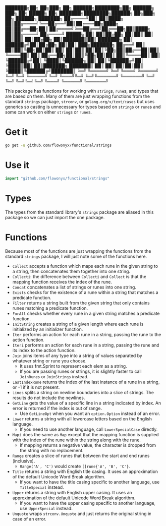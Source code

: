 ███████╗██╗   ██╗███╗   ██╗ ██████╗████████╗██╗ ██████╗ ███╗   ██╗ █████╗ ██╗         ███████╗████████╗██████╗ ██╗███╗   ██╗ ██████╗ ███████╗
██╔════╝██║   ██║████╗  ██║██╔════╝╚══██╔══╝██║██╔═══██╗████╗  ██║██╔══██╗██║         ██╔════╝╚══██╔══╝██╔══██╗██║████╗  ██║██╔════╝ ██╔════╝
█████╗  ██║   ██║██╔██╗ ██║██║        ██║   ██║██║   ██║██╔██╗ ██║███████║██║         ███████╗   ██║   ██████╔╝██║██╔██╗ ██║██║  ███╗███████╗
██╔══╝  ██║   ██║██║╚██╗██║██║        ██║   ██║██║   ██║██║╚██╗██║██╔══██║██║         ╚════██║   ██║   ██╔══██╗██║██║╚██╗██║██║   ██║╚════██║
██║     ╚██████╔╝██║ ╚████║╚██████╗   ██║   ██║╚██████╔╝██║ ╚████║██║  ██║███████╗    ███████║   ██║   ██║  ██║██║██║ ╚████║╚██████╔╝███████║
╚═╝      ╚═════╝ ╚═╝  ╚═══╝ ╚═════╝   ╚═╝   ╚═╝ ╚═════╝ ╚═╝  ╚═══╝╚═╝  ╚═╝╚══════╝    ╚══════╝   ╚═╝   ╚═╝  ╚═╝╚═╝╚═╝  ╚═══╝ ╚═════╝ ╚══════╝
                                                                                                                                             
This package has functions for working with `string`s, `rune`s, and types that are based on them. Many of them are just wrapping functions from the standard `strings` package, `strconv`, or `golang.org/x/text/cases` but uses generics so casting is unnecessary for types based on `string`s or `rune`s and some can work on either `string`s or `rune`s.

# Get it

```sh
go get -u github.com/flowonyx/functional/strings
```

# Use it

```go
import "github.com/flowonyx/functional/strings"
```

# Types

The types from the standard library's `strings` package are aliased in this package so we can just import the one package.

# Functions

Because most of the functions are just wrapping the functions from the standard `strings` package, I will just note some of the functions here.

* `Collect` accepts a function which maps each rune in the given string to a string, then concatenates them together into one string.
* `Collecti`: the difference between `Collecti` and `Collect` is that the mapping function receives the index of the rune.
* `Concat` concatenates a list of strings or runes into one string.
* `Exists` checks for the existence of a rune within a string that matches a predicate function.
* `Filter` returns a string built from the given string that only contains runes matching a predicate function.
* `ForAll` checks whether every rune in a given string matches a predicate function.
* `InitString` creates a string of a given length where each rune is initialized by an initializer function.
* `Iter` performs an action for each rune in a string, passing the rune to the action function.
* `Iteri` performs an action for each rune in a string, passing the rune and its index to the action function.
* `Join` joins items of any type into a string of values separated by whatever string or rune you choose.
  * It uses fmt.Sprint to represent each elem as a string.
  * If you are passing runes or strings, it is slightly faster to call `JoinRunes` or `JoinStrings` instead.
* `LastIndexRune` returns the index of the last instance of a rune in a string, or -1 if it is not present.
* `Lines` splits a string on newline boundaries into a slice of strings. The results do not include the newlines.
* `GetLine` gets the value of a specific line in a string indicated by index. An error is returned if the index is out of range.
  * Use `GetLineOpt` when you want an `option.Option` instead of an error.
* `Lower` returns a string with all lowercase letters based on the English language.
  * If you need to use another language, call `LowerSpecialCase` directly.
* `Mapi` does the same as `Map` except that the mapping function is supplied with the index of the rune within the string along with the rune.
  * If mapping returns a negative value, the character is dropped from the string with no replacement.
* `Range` creates a slice of runes that between the start and end runes (inclusive).
  * `Range('A', 'C')` would create `[]rune{'A', 'B', 'C'}`.
* `Title` returns a string with English title casing. It uses an approximation of the default Unicode Word Break algorithm.
  * If you want to have the title casing specific to another language, use `TitleSpecial` instead.
* `Upper` returns a string with English upper casing. It uses an approximation of the default Unicode Word Break algorithm.
  * If you want to have the upper casing specific to another language, use `UpperSpecial` instead.
* `Unquote` wraps `strconv.Unquote` and just returns the original string in case of an error.